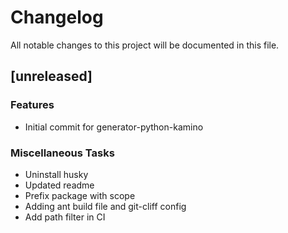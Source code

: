 # Changelog

All notable changes to this project will be documented in this file.

## [unreleased]

### Features

- Initial commit for generator-python-kamino

### Miscellaneous Tasks

- Uninstall husky
- Updated readme
- Prefix package with scope
- Adding ant build file and git-cliff config
- Add path filter in CI

<!-- generated by git-cliff -->
